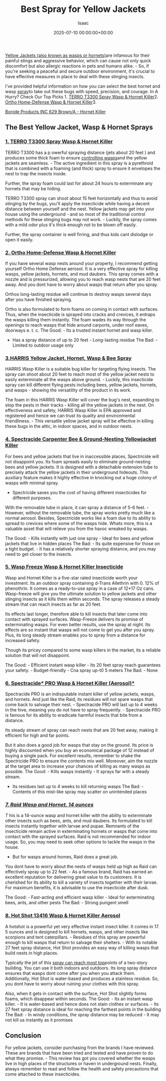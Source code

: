 ﻿---
title: Best Spray for Yellow Jackets
description: Yellow Jackets also known as wasps or hornets are infamous for their painful stings and aggressive behavior, which can cause not only quick discomfort but...
slug: /best-spray-for-yellow-jackets/
date: 2025-07-10 00:00:00+00:00
lastmod: 2025-07-10 00:00:00+03:00
author: Isaac
categories:

- Product Reviews

- Wasps
tags:

- product-reviews

- spray

- yellow
layout: post
---

[Yellow Jackets (also known as wasps or hornets)](http://entnemdept.ufl.edu/creatures/urban/occas/hornet_yellowjacket.htm)are infamous for their painful stings and aggressive behavior, which can cause not only quick discomfort but also allergic reactions in pets and humans alike. - So, if you're seeking a peaceful and secure outdoor environment, it's crucial to have effective measures in place to deal with these stinging insects.

I've provided helpful information on how you can select the best hornet and wasp [spray](https://pestpolicy.com/best-roach-spray/)to take out these bugs with speed, precision, and courage. In A Hurry? Check Our Top Picks 1. [TERRO T3300 Spray Wasp & Hornet Killer](https://www.amazon.com/dp/B007VN2G5G/?tag=p-policy-20)2. [Ortho Home-Defense Wasp & Hornet Killer](https://www.amazon.com/dp/B0784WG4FD/?tag=p-policy-20)3.

[Bonide Products INC 629 Brown/A - Hornet Killer](https://www.amazon.com/dp/B0055DNEI2/?tag=p-policy-20)

##  The Best Yellow Jacket, Wasp & Hornet Sprays

###  [1. TERRO T3300 Spray Wasp & Hornet Killer](https://www.amazon.com/dp/B007VN2G5G/?tag=p-policy-20)

TERRO T3300 has a p owerful spraying distance (jets about 20 feet ) and produces some thick foam to ensure [controlling wasps](https://pestpolicy.com/best-wasp-spray/)and the yellow jackets are seamless. - The active ingredient in this spray is a pyrethroid that is combined with a foaming (and thick) spray to ensure it envelopes the nest to trap the insects inside.

Further, the spray foam could last for about 24 hours to exterminate any hornets that may be hiding.

TERRO T3300 spray can shoot about 15 feet horizontally and thus to avoid stinging by the bugs, you'll apply the insecticide while having a decent distance between yourself and the nest. Yellow jackets may get into your house using the underground - and so most of the traditional control methods for these stinging bugs may not work. - Luckily, the spray comes with a mild odor plus it's thick enough not to be blown off easily.

Further, the spray container is well firring, and thus kids cant dislodge or open it easily.

###  [2. Ortho Home-Defense Wasp & Hornet Killer](https://www.amazon.com/dp/B0784WG4FD/?tag=p-policy-20)

If you have several wasp nests around your property, I recommend getting yourself Ortho Home Defense aerosol. It is a very effective spray for killing wasps, yellow jackets, hornets, and mud daubers. This spray comes with a nozzle and is pressurized, allowing you to reach wasp nests that are 20 feet away. And you dont have to worry about wasps that return after you spray.

Orthos long-lasting residue will continue to destroy wasps several days after you have finished spraying.

Ortho is also formulated to form foams on coming in contact with surfaces. Thus, when the insecticide is sprayed into cracks and crevices, it entraps the wasps killing them instantly. The foam wades its way through the openings to reach wasps that hide around carports, under roof eaves, doorways e. t. c. The Good: - Its a trusted instant hornet and wasp killer.

- Has a spray distance of up to 20 feet - Long-lasting residue The Bad: - Limited to outdoor usage only

###  [3.HARRIS Yellow Jacket, Hornet, Wasp & Bee Spray](https://www.amazon.com/dp/B084ZZDYSG/?tag=p-policy-20)

HARRIS Wasp Killer is a suitable bug killer for targeting flying insects. The spray can shoot about 20 feet to reach most of the yellow jacket nests to easily exterminate all the wasps above ground. - Luckily, this insecticide spray can kill different flying pests including bees, yellow jackets, hornets, and wasps - showing the versatility of the product in its work.

The foam in this HARRIS Wasp Killer will cover the bug's nest, expanding to stop the pests in their tracks - killing all the yellow jackets in the nest. On effectiveness and safety, HARRIS Wasp Killer is EPA approved and registered and hence we can trust its quality and environmental friendliness. - This versatile yellow jacket spray will be effective in killing these bugs in the attic, in indoor spaces, and in outdoor nests.

###  [4. Spectracide Carpenter Bee & Ground-Nesting Yellowjacket Killer](https://www.amazon.com/dp/B01L7W127O/?tag=p-policy-20)

For bees and yellow jackets that live in inaccessible places, Spectricide will not disappoint you. Its foam spreads easily to eliminate ground-nesting bees and yellow jackets. It is designed with a detachable extension tube to precisely attack the yellow jackets in their underground hideouts. This auxiliary feature makes it highly effective in knocking out a huge colony of wasps with minimal spray.

- Spectricide saves you the cost of having different insecticides for different purposes.

With the removable tube in place, it can spray a distance of 5-6 feet. - However, without the removable tube, the spray works pretty much like a normal aerosol. Besides, Spectricide works like a foam due to its ability to spread to crevices where some of the wasps hide. Whats more, this is a valuable asset that will relieve you from the havoc wreaked by wasps.

The Good: - Kills instantly with just one spray - Ideal for bees and yellow jackets that live in hidden places The Bad: - Its quite expensive for those on a tight budget. - It has a relatively shorter spraying distance, and you may need to get closer to the insects.

###  [5. Wasp Freeze Wasp & Hornet Killer Insecticide](https://www.amazon.com/dp/B005EVBDC4/?tag=p-policy-20)

Wasp and Hornet Killer is a five-star rated insecticide worth your investment. Its an outdoor spray containing d-Trans Allethrin with 0. 12% of phenothrin. It comes as a ready-to-use spray in a case of 12*17 Oz cans. Wasp-freeze will give you the ultimate solution to yellow jackets and other stinging insects as it kills them within seconds. The spray releases a steady stream that can reach insects as far as 20 feet.

Its effects last longer, therefore able to kill insects that later come into contact with sprayed surfaces. Wasp-Freeze delivers its promise of exterminating wasps. For even better results, use the spray at night. Its effects are so instant that wasps will not come to get you after you spray. Plus, its long steady stream enables you to spray from a distance for increased safety.

Though its pricey compared to some wasp killers in the market, its a reliable solution that will not disappoint.

The Good: - Efficient instant wasp killer - Its 20 feet spray reach guarantees your safety. - Budget-friendly - Cna spray up-t0 5 meters The Bad: - None

###  [6. Spectracide* PRO Wasp & Hornet Killer (Aerosol)*](https://www.amazon.com/dp/B000NGR9OG/?tag=p-policy-20)

Spectracide PRO is an indisputable instant killer of yellow jackets, wasps, and hornets. And just like the Raid, its residues will not spare wasps that come back to salvage their nest. - Spectracide PRO will last up to 4 weeks in the hive, meaning you do not have to spray frequently. - Spectracide PRO is famous for its ability to eradicate harmful insects that bite from a distance.

Its steady stream of spray can reach nests that are 20 feet away, making it efficient for high and far points.

But it also does a good job for wasps that stay on the ground. Its price is highly discounted when you buy an economical package of 12 instead of buying a single pack. For excellent results, remember to shake the Spectricide PRO to ensure the contents mix well. Moreover, aim the nozzle at the target area to increase your chances of killing as many wasps as possible. The Good: - Kills wasps instantly - It sprays far with a steady stream.

- Its residues last up to 4 weeks to kill returning wasps The Bad: - Contents of this mist-like spray may scatter on unintended places

###  [*7. Raid Wasp and Hornet, 14 ounces*](https://www.amazon.com/dp/B06ZZQBWLX/?tag=p-policy-20)

*T* his is a 14-ounce wasp and hornet killer with the ability to exterminate other insects such as bees, ants, and mud daubers. Its formulated to kill insects instantly together with larvae and pupae. Remnants of the insecticide remain active in exterminating hornets or wasps that come into contact with the sprayed surfaces. Raid is not recommended for indoor usage. So, you may need to seek other options to tackle the wasps in the house.

- But for wasps around homes, Raid does a great job.

You dont have to worry about the nests of wasps held up high as Raid can effectively spray up to 22 feet. - As a famous brand, Raid has earned an excellent reputation for delivering great value to its customers. It is cherished for its ability to kill a variety of insects together with their larvae. For maximum benefits, it is advisable to use the insecticide after dusk.

The Good: - Fast-acting and efficient wasp killer - Ideal for exterminating bees, ants, and other pests The Bad: - Strong pungent smell

###  [8. Hot Shot 13416 Wasp & Hornet Killer Aerosol](https://www.amazon.com/dp/B002Y6D2D0/?tag=p-policy-20)

A hotshot is a powerful yet very effective instant insect killer. It comes in 17. 5 ounces and is designed to kill hornets, wasps, and other insects like scorpions and tent caterpillars. - Residues of this spray are powerful enough to kill wasps that return to salvage their shelters. - With its notable 27 feet spray distance, Hot Shot provides an easy way of killing wasps that build nests in high places.

Typically the jet of this [spray can reach most top](https://pestpolicy.com/best-flea-spray-for-home/)points of a two-story building. You can use it both indoors and outdoors. Its long spray distance ensures that wasps dont come after you when you attack them. Additionally, Hot Shot is water-based and produces a stainless residue. So, you dont have to worry about ruining your clothes with this spray.

Also, when it gets in contact with the surface, Hot Shot slightly forms foams, which disappear within seconds. The Good: - Its an instant wasp killer. - It is water-based and hence does not stain clothes or surfaces. - Its 27 feet spray distance is ideal for reaching the farthest points in the building The Bad: - In windy conditions, the spray distance may be reduced - It may not kill us instantly as it promises

##  Conclusion

For yellow jackets, consider purchasing from the brands I have reviewed. These are brands that have been tried and tested and have proven to do what they promise. - This review has got you covered whether the wasps live in high places of the structures or haven in underground nests. Finally, always remember to read and follow the health and safety precautions that come attached to these insecticides.
